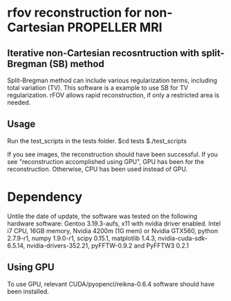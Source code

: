 # rfov reconstruction for non-Cartesian PROPELLER MRI

## Iterative non-Cartesian recosntruction with split-Bregman (SB) method
Split-Bregman method can include various regularization terms, including total variation (TV). 
This software is a example to use SB for TV regularization. 
rFOV allows rapid reconstruction, if only a restricted area is needed. 

## Usage
Run the test_scripts in the tests folder.
$cd tests
$./test_scripts

If you see images, the reconstruction should have been successful. 
If you see "reconstruction accomplished using GPU", GPU has been for the reconstruction.
Otherwise, CPU has been used instead of GPU.

# Dependency
Untile the date of update, the software was tested on the following hardware software:
Gentoo 3.19.3-aufs, x11 with nvidia driver enabled. 
Intel i7 CPU, 16GB memory, Nvidia 4200m  (1G mem) or Nvidia GTX560, 
python 2.7.9-r1, numpy 1.9.0-r1, scipy 0.15.1, matplotlib 1.4.3, nvidia-cuda-sdk-6.5.14, nvidia-drivers-352.21, pyFFTW-0.9.2 and PyFFTW3 0.2.1

## Using GPU
To use GPU, relevant CUDA/pyopencl/reikna-0.6.4 software should have been installed.
	
